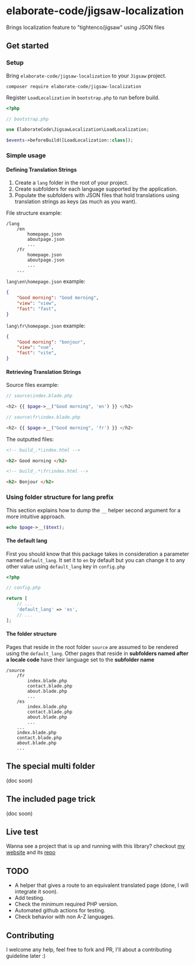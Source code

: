 # elaborate-code/jigsaw-localization

Brings localization feature to "tightenco/jigsaw" using JSON files

## Get started

### Setup

Bring `elaborate-code/jigsaw-localization` to your `Jigsaw` project.

```text
composer require elaborate-code/jigsaw-localization
```

Register `LoadLocalization` in `bootstrap.php` to run before build.

```php
<?php

// bootstrap.php

use ElaborateCode\JigsawLocalization\LoadLocalization;

$events->beforeBuild([LoadLocalization::class]);
```

### Simple usage

#### Defining Translation Strings

1. Create a `lang` folder in the root of your project.
2. Create subfolders for each language supported by the application.
3. Populate the subfolders with JSON files that hold translations using translation strings as keys (as much as you want).

File structure example:

```text
/lang
    /en
        homepage.json
        aboutpage.json
        ...
    /fr
        homepage.json
        aboutpage.json
        ...
    ...
```

`lang\en\homepage.json` example:

```json
{
    "Good morning": "Good morning",
    "view": "view",
    "fast": "fast",
}
```

`lang\fr\homepage.json` example:

```json
{
    "Good morning": "bonjour",
    "view": "vue",
    "fast": "vite",
}
```

#### Retrieving Translation Strings

Source files example:

```php
// source\index.blade.php

<h2> {{ $page->__("Good morning", 'en') }} </h2>
```

```php
// source\fr\index.blade.php

<h2> {{ $page->__("Good morning", 'fr') }} </h2>
```

The outputted files:

```html
<!-- build_.*\index.html -->

<h2> Good morning </h2>
```

```html
<!-- build_.*\fr\index.html -->

<h2> Bonjour </h2>
```

### Using folder structure for lang prefix

This section explains how to dump the `__` helper second argument for a more intuitive approach.

```php
echo $page->__($text);
```

#### The default lang

First you should know that this package takes in consideration a parameter named `default_lang`. It set it to `en` by default but you can change it to any other value using `default_lang` key in `config.php`

```php
<?php

// config.php

return [
    // ...
    'default_lang' => 'es',
    // ...
];
```

#### The folder structure

Pages that reside in the root folder `source` are assumed to be rendered using the `default_lang`. Other pages that reside in **subfolders named after a locale code** have their language set to the **subfolder name**

```text
/source
    /fr
        index.blade.php
        contact.blade.php
        about.blade.php
        ...
    /es
        index.blade.php
        contact.blade.php
        about.blade.php
        ...
    ...
    index.blade.php
    contact.blade.php
    about.blade.php
    ...
```

## The special multi folder

(doc soon)

## The included page trick

(doc soon)

## Live test

Wanna see a project that is up and running with this library? checkout [my website](https://elaboratecode.com)  and its [repo](https://github.com/elaborate-code/elaborate-code.github.io)

## TODO

- A helper that gives a route to an equivalent translated page (done, I will integrate it soon).
- Add testing.
- Check the minimum required PHP version.
- Automated github actions for testing.
- Check behavior with non A-Z languages.

## Contributing

I welcome any help, feel free to fork and PR, I'll about a contributing guideline later :)
